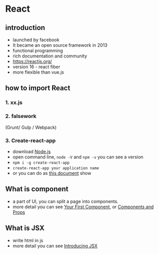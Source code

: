 # React

## introduction

- launched by facebook
- It became an open source framework in 2013
- functional programming
- rich documentation and community
- <https://reactjs.org/>
- version 16  - react fiber
- more flexible than vue.js

## how to import React

### 1. xx.js

### 2. falsework

(Grunt/ Gulp / Webpack)

### 3. Create-react-app

- download [Node.js](https://nodejs.org/en/)
- open command line, `node -V` and `npm -v` you can see a version
- `npm i -g create-react-app`
- `create-react-app your application name`
- or you can do as [this document](https://reactjs.org/docs/create-a-new-react-app.html#create-react-app) show

## What is component

- a part of UI, you can split a page into components.
- more detail you can see [Your First Component](https://beta.reactjs.org/learn/your-first-component), or [Components and Props](https://reactjs.org/docs/components-and-props.html)

## What is JSX

- write html in js
- more detail you can see [Introducing JSX](https://reactjs.org/docs/introducing-jsx.html)
